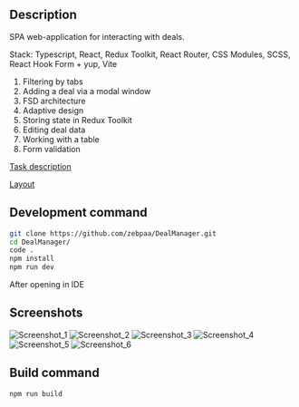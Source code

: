 ## Description

SPA web-application for interacting with deals.

Stack: Typescript, React, Redux Toolkit, React Router, CSS Modules, SCSS, React Hook Form + yup, Vite

1) Filtering by tabs
2) Adding a deal via a modal window
3) FSD architecture
4) Adaptive design
5) Storing state in Redux Toolkit
6) Editing deal data
7) Working with a table
8) Form validation


[Task description](https://docviewer.yandex.ru/view/1797643866/?page=1&*=Pyjgdha7S7Wsq1NkkuTT%2F%2FfteYN7InVybCI6InlhLW1haWw6Ly8xODgwMjUyODQ0NDI3MTg2MzYvMS4yIiwidGl0bGUiOiLQotC10YHRgtC%2B0LLQvtC1INC30LDQtNCw0L3QuNC1IChmcm9udCkudHh0Iiwibm9pZnJhbWUiOmZhbHNlLCJ1aWQiOiIxNzk3NjQzODY2IiwidHMiOjE3MzMyMTE4NDYzNTIsInl1IjoiNDE5MzgxNjUyMTcwOTEzMTg3NiJ9)

[Layout](https://www.figma.com/design/3BvdZRWkYNtNqZjRBmQraS/Test?node-id=6-905&node-type=frame&t=FDirMczvfuQa55sA-0)

## Development command

```sh
git clone https://github.com/zebpaa/DealManager.git
cd DealManager/
code .
npm install
npm run dev
```

After opening in IDE

## Screenshots

![Screenshot_1](https://github.com/user-attachments/assets/94a0c963-6b84-4f77-8830-6023e56b7cc8)
![Screenshot_2](https://github.com/user-attachments/assets/821b18bb-0db6-4d19-a042-7f9bb2602efe)
![Screenshot_3](https://github.com/user-attachments/assets/245a56fc-ab0a-47a8-b93a-a32018c6aaad)
![Screenshot_4](https://github.com/user-attachments/assets/131f1a9b-ffef-45b0-9344-f51962b7aab8)
![Screenshot_5](https://github.com/user-attachments/assets/c43e07e4-9b37-48ea-a8cb-3cc39f47eb1b)
![Screenshot_6](https://github.com/user-attachments/assets/3c6c443a-64d6-4a3a-bf52-1018bab0fa87)

## Build command

```sh
npm run build
```
